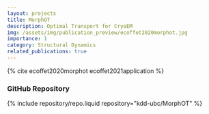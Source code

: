 ```yaml
---
layout: projects
title: MorphOT
description: Optimal Transport for CryoEM
img: /assets/img/publication_preview/ecoffet2020morphot.jpg
importance: 1
category: Structural Dynamics
related_publications: true
---
```

{% cite ecoffet2020morphot ecoffet2021application %}

### GitHub Repository
{% include repository/repo.liquid repository="kdd-ubc/MorphOT" %}

